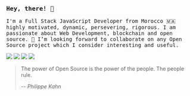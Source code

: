 ### <samp>Hey, there! 👋 </samp>

<samp>I'm a Full Stack JavaScript Developer from Morocco 🇲🇦 highly motivated, dynamic, persevering, rigorous. I am passionate about Web Development, blockchain and open source. 🤗 I’m looking forward to collaborate on any Open Source project which I consider interesting and useful.</samp>

<a href="https://www.linkedin.com/in/yasser-ameur-el-idrissi-747280191/" target="_blank"><img src="https://img.shields.io/badge/LinkedIn-0077B5?style=for-the-badge&logo=linkedin&logoColor=white" /></a>
<a href="https://dev.to/getspooky"><img src="https://img.shields.io/badge/dev.to-0A0A0A?style=for-the-badge&logo=dev.to&logoColor=white" /></a>
<a href="https://medium.com/@yasserameur"><img src="https://img.shields.io/badge/Medium-12100E?style=for-the-badge&logo=medium&logoColor=white" /></a>
<a href="https://liberapay.com/getspooky/"><img src="https://img.shields.io/badge/Liberapay-F6C915?style=for-the-badge&logo=liberapay&logoColor=black" /></a>

> The power of Open Source is the power of the people. The people rule.
>
> -- <cite>Philippe Kahn</cite>
> 

